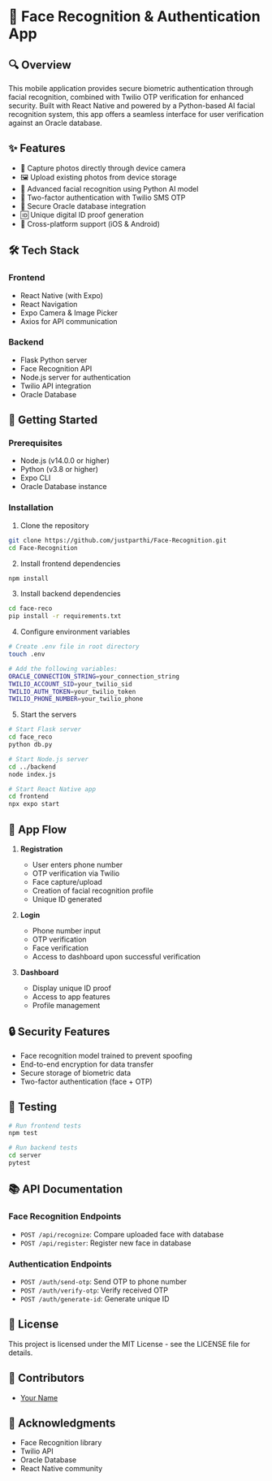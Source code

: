 # 📱 Face Recognition & Authentication App

## 🔍 Overview

This mobile application provides secure biometric authentication through facial recognition, combined with Twilio OTP verification for enhanced security. Built with React Native and powered by a Python-based AI facial recognition system, this app offers a seamless interface for user verification against an Oracle database.

## ✨ Features

- 📸 Capture photos directly through device camera
- 🖼️ Upload existing photos from device storage
- 👤 Advanced facial recognition using Python AI model
- 🔐 Two-factor authentication with Twilio SMS OTP
- 💾 Secure Oracle database integration
- 🆔 Unique digital ID proof generation
- 📱 Cross-platform support (iOS & Android)

## 🛠️ Tech Stack

### Frontend
- React Native (with Expo)
- React Navigation
- Expo Camera & Image Picker
- Axios for API communication

### Backend
- Flask Python server
- Face Recognition API
- Node.js server for authentication
- Twilio API integration
- Oracle Database

## 🚀 Getting Started

### Prerequisites
- Node.js (v14.0.0 or higher)
- Python (v3.8 or higher)
- Expo CLI
- Oracle Database instance

### Installation

1. Clone the repository
```bash
git clone https://github.com/justparthi/Face-Recognition.git
cd Face-Recognition
```

2. Install frontend dependencies
```bash
npm install
```

3. Install backend dependencies
```bash
cd face-reco
pip install -r requirements.txt
```

4. Configure environment variables
```bash
# Create .env file in root directory
touch .env

# Add the following variables:
ORACLE_CONNECTION_STRING=your_connection_string
TWILIO_ACCOUNT_SID=your_twilio_sid
TWILIO_AUTH_TOKEN=your_twilio_token
TWILIO_PHONE_NUMBER=your_twilio_phone
```

5. Start the servers
```bash
# Start Flask server
cd face_reco
python db.py

# Start Node.js server
cd ../backend
node index.js

# Start React Native app
cd frontend
npx expo start
```

## 📱 App Flow

1. **Registration**
   - User enters phone number
   - OTP verification via Twilio
   - Face capture/upload
   - Creation of facial recognition profile
   - Unique ID generated

2. **Login**
   - Phone number input
   - OTP verification
   - Face verification
   - Access to dashboard upon successful verification

3. **Dashboard**
   - Display unique ID proof
   - Access to app features
   - Profile management

## 🔒 Security Features

- Face recognition model trained to prevent spoofing
- End-to-end encryption for data transfer
- Secure storage of biometric data
- Two-factor authentication (face + OTP)

## 🧪 Testing

```bash
# Run frontend tests
npm test

# Run backend tests
cd server
pytest
```

## 📚 API Documentation

### Face Recognition Endpoints
- `POST /api/recognize`: Compare uploaded face with database
- `POST /api/register`: Register new face in database

### Authentication Endpoints
- `POST /auth/send-otp`: Send OTP to phone number
- `POST /auth/verify-otp`: Verify received OTP
- `POST /auth/generate-id`: Generate unique ID

## 📝 License

This project is licensed under the MIT License - see the LICENSE file for details.

## 👥 Contributors

- [Your Name](https://github.com/yourusername)

## 🙏 Acknowledgments

- Face Recognition library
- Twilio API
- Oracle Database
- React Native community
